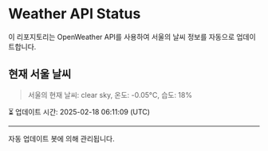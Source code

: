 
# Weather API Status

이 리포지토리는 OpenWeather API를 사용하여 서울의 날씨 정보를 자동으로 업데이트합니다.

## 현재 서울 날씨
> 서울의 현재 날씨: clear sky, 온도: -0.05°C, 습도: 18%

⏳ 업데이트 시간: 2025-02-18 06:11:09 (UTC)

---
자동 업데이트 봇에 의해 관리됩니다.
